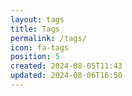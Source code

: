 ```yaml
---
layout: tags
title: Tags
permalink: /tags/
icon: fa-tags
position: 5
created: 2024-08-05T11:43
updated: 2024-08-06T16:50
---
```


